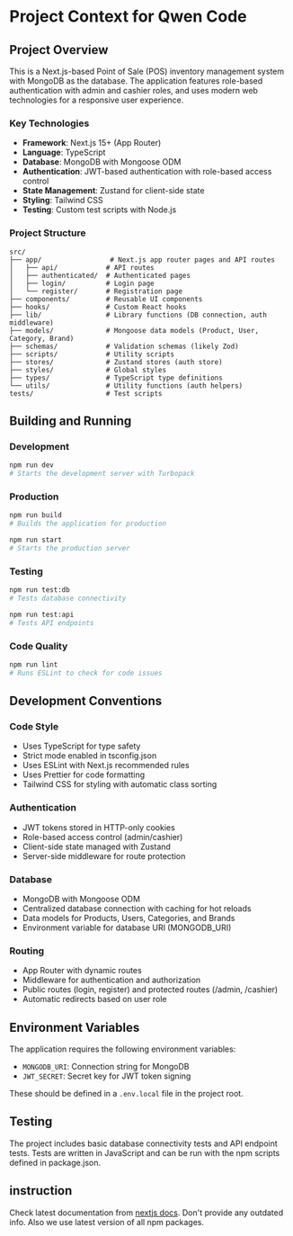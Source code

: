 # Project Context for Qwen Code

## Project Overview

This is a Next.js-based Point of Sale (POS) inventory management system with MongoDB as the database. The application features role-based authentication with admin and cashier roles, and uses modern web technologies for a responsive user experience.

### Key Technologies

- **Framework**: Next.js 15+ (App Router)
- **Language**: TypeScript
- **Database**: MongoDB with Mongoose ODM
- **Authentication**: JWT-based authentication with role-based access control
- **State Management**: Zustand for client-side state
- **Styling**: Tailwind CSS
- **Testing**: Custom test scripts with Node.js

### Project Structure

```
src/
├── app/                 # Next.js app router pages and API routes
│   ├── api/            # API routes
│   ├── authenticated/  # Authenticated pages
│   ├── login/          # Login page
│   └── register/       # Registration page
├── components/         # Reusable UI components
├── hooks/              # Custom React hooks
├── lib/                # Library functions (DB connection, auth middleware)
├── models/             # Mongoose data models (Product, User, Category, Brand)
├── schemas/            # Validation schemas (likely Zod)
├── scripts/            # Utility scripts
├── stores/             # Zustand stores (auth store)
├── styles/             # Global styles
├── types/              # TypeScript type definitions
└── utils/              # Utility functions (auth helpers)
tests/                  # Test scripts
```

## Building and Running

### Development

```bash
npm run dev
# Starts the development server with Turbopack
```

### Production

```bash
npm run build
# Builds the application for production

npm run start
# Starts the production server
```

### Testing

```bash
npm run test:db
# Tests database connectivity

npm run test:api
# Tests API endpoints
```

### Code Quality

```bash
npm run lint
# Runs ESLint to check for code issues
```

## Development Conventions

### Code Style

- Uses TypeScript for type safety
- Strict mode enabled in tsconfig.json
- Uses ESLint with Next.js recommended rules
- Uses Prettier for code formatting
- Tailwind CSS for styling with automatic class sorting

### Authentication

- JWT tokens stored in HTTP-only cookies
- Role-based access control (admin/cashier)
- Client-side state managed with Zustand
- Server-side middleware for route protection

### Database

- MongoDB with Mongoose ODM
- Centralized database connection with caching for hot reloads
- Data models for Products, Users, Categories, and Brands
- Environment variable for database URI (MONGODB_URI)

### Routing

- App Router with dynamic routes
- Middleware for authentication and authorization
- Public routes (login, register) and protected routes (/admin, /cashier)
- Automatic redirects based on user role

## Environment Variables

The application requires the following environment variables:

- `MONGODB_URI`: Connection string for MongoDB
- `JWT_SECRET`: Secret key for JWT token signing

These should be defined in a `.env.local` file in the project root.

## Testing

The project includes basic database connectivity tests and API endpoint tests. Tests are written in JavaScript and can be run with the npm scripts defined in package.json.

## instruction

Check latest documentation from [nextjs docs](https://nextjs.org/docs). Don't provide any outdated info. Also we use latest version of all npm packages.
